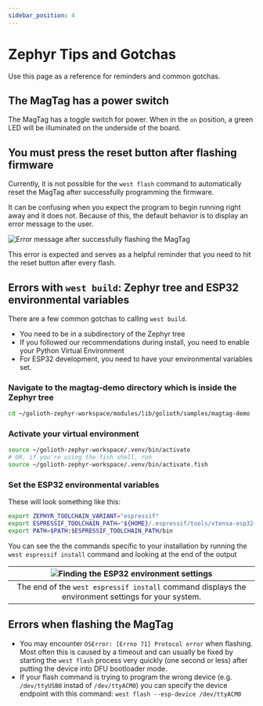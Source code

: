 ```yaml
---
sidebar_position: 4
---
```


# Zephyr Tips and Gotchas

Use this page as a reference for reminders and common gotchas.

## The MagTag has a power switch

The MagTag has a toggle switch for power. When in the `on` position, a green LED will be illuminated on the underside of the board.

## You must press the reset button after flashing firmware

Currently, it is not possible for the `west flash` command to automatically reset the MagTag after successfully programming the firmware. 

It can be confusing when you expect the program to begin running right away and it does not. Because of this, the default behavior is to display an error message to the user.

![Error message after successfully flashing the MagTag](assets/golioth-west-flash-reset-error-message.png)

This error is expected and serves as a helpful reminder that you need to hit the reset button after every flash.

## Errors with `west build`: Zephyr tree and ESP32 environmental variables

There are a few common gotchas to calling `west build`.

* You need to be in a subdirectory of the Zephyr tree
* If you followed our recommendations during install, you need to enable your Python Virtual Environment
* For ESP32 development, you need to have your environmental variables set.

### Navigate to the magtag-demo directory which is inside the Zephyr tree

```bash
cd ~/golioth-zephyr-workspace/modules/lib/golioth/samples/magtag-demo
```

### Activate your virtual environment

```bash
source ~/golioth-zephyr-workspace/.venv/bin/activate
# OR, if you're using the fish shell, run
source ~/golioth-zephyr-workspace/.venv/bin/activate.fish
```

### Set the ESP32 environmental variables

These will look something like this:

```bash
export ZEPHYR_TOOLCHAIN_VARIANT="espressif"
export ESPRESSIF_TOOLCHAIN_PATH="${HOME}/.espressif/tools/xtensa-esp32-elf/esp-2020r3-8.4.0/xtensa-esp32-elf"
export PATH=$PATH:$ESPRESSIF_TOOLCHAIN_PATH/bin
```

You can see the the commands specific to your installation by running the `west espressif install` command and looking at the end of the 
output

| ![Finding the ESP32 environment settings](assets/golioth-west-espressif-install.png) |
|:--:|
| The end of the `west espressif install` command displays the environment settings for your system. |

## Errors when flashing the MagTag

* You may encounter `OSError: [Errno 71] Protocol error` when flashing. Most often this is caused by a timeout and can usually be fixed by starting the `west flash` process very quickly (one second or less) after putting the device into DFU bootloader mode.
* If your flash command is trying to program the wrong device (e.g. `/dev/ttyUSB0` instad of `/dev/ttyACM0`) you can specify the device endpoint with this command: `west flash --esp-device /dev/ttyACM0`
